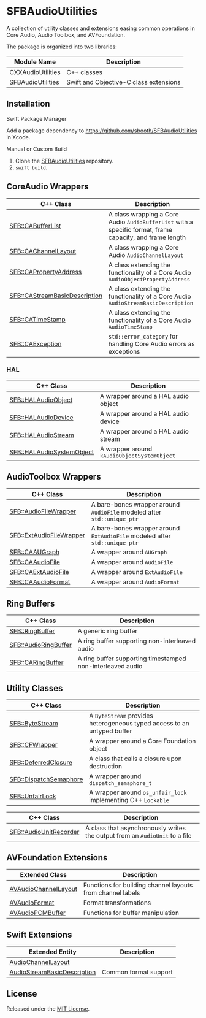 # SFBAudioUtilities

A collection of utility classes and extensions easing common operations in Core Audio, Audio Toolbox, and AVFoundation.

The package is organized into two libraries:

| Module Name | Description |
| --- | --- |
| CXXAudioUtilities | C++ classes |
| SFBAudioUtilities | Swift and Objective-C class extensions |

## Installation

Swift Package Manager

Add a package dependency to https://github.com/sbooth/SFBAudioUtilities in Xcode.

Manual or Custom Build

1. Clone the [SFBAudioUtilities](https://github.com/sbooth/SFBAudioUtilities) repository.
2. `swift build`.

## CoreAudio Wrappers

| C++ Class | Description |
| --- | --- |
| [SFB::CABufferList](SFBCABufferList.hpp) | A class wrapping a Core Audio `AudioBufferList` with a specific format, frame capacity, and frame length |
| [SFB::CAChannelLayout](SFBCAChannelLayout.hpp) | A class wrapping a Core Audio `AudioChannelLayout` |
| [SFB::CAPropertyAddress](SFBCAPropertyAddress.hpp) | A class extending the functionality of a Core Audio `AudioObjectPropertyAddress` |
| [SFB::CAStreamBasicDescription](SFBCAStreamBasicDescription.hpp) | A class extending the functionality of a Core Audio `AudioStreamBasicDescription` |
| [SFB::CATimeStamp](SFBCATimeStamp.hpp) | A class extending the functionality of a Core Audio `AudioTimeStamp` |
| [SFB::CAException](SFBCAException.hpp) | `std::error_category` for handling Core Audio errors as exceptions |

### HAL

| C++ Class | Description |
| --- | --- |
| [SFB::HALAudioObject](SFBHALAudioObject.hpp) | A wrapper around a HAL audio object |
| [SFB::HALAudioDevice](SFBHALAudioDevice.hpp) | A wrapper around a HAL audio device |
| [SFB::HALAudioStream](SFBHALAudioStream.hpp) | A wrapper around a HAL audio stream |
| [SFB::HALAudioSystemObject](SFBHALAudioSystemObject.hpp) | A wrapper around `kAudioObjectSystemObject` |

## AudioToolbox Wrappers

| C++ Class | Description |
| --- | --- |
| [SFB::AudioFileWrapper](SFBAudioFileWrapper.hpp) | A bare-bones wrapper around `AudioFile` modeled after `std::unique_ptr` |
| [SFB::ExtAudioFileWrapper](SFBExtAudioFileWrapper.hpp) | A bare-bones wrapper around `ExtAudioFile` modeled after `std::unique_ptr` |
| [SFB::CAAUGraph](SFBCAAUGraph.hpp) | A wrapper around `AUGraph` |
| [SFB::CAAudioFile](SFBCAAudioFile.hpp) | A wrapper around `AudioFile` |
| [SFB::CAExtAudioFile](SFBCAExtAudioFile.hpp) | A wrapper around `ExtAudioFile` |
| [SFB::CAAudioFormat](SFBCAAudioFormat.hpp) | A wrapper around `AudioFormat` |

## Ring Buffers

| C++ Class | Description |
| --- | --- |
| [SFB::RingBuffer](SFBRingBuffer.hpp) | A generic ring buffer |
| [SFB::AudioRingBuffer](SFBAudioRingBuffer.hpp) | A ring buffer supporting non-interleaved audio |
| [SFB::CARingBuffer](SFBCARingBuffer.hpp) | A ring buffer supporting timestamped non-interleaved audio |

## Utility Classes

| C++ Class | Description |
| --- | --- |
| [SFB::ByteStream](SFBByteStream.hpp) | A `ByteStream` provides heterogeneous typed access to an untyped buffer |
| [SFB::CFWrapper](SFBCFWrapper.hpp) | A wrapper around a Core Foundation object |
| [SFB::DeferredClosure](SFBDeferredClosure.hpp) | A class that calls a closure upon destruction |
| [SFB::DispatchSemaphore](SFBDispatchSemaphore.hpp) | A wrapper around `dispatch_semaphore_t` |
| [SFB::UnfairLock](SFBUnfairLock.hpp) | A wrapper around `os_unfair_lock` implementing C++ `Lockable` |

| C++ Class | Description |
| --- | --- |
| [SFB::AudioUnitRecorder](SFBAudioUnitRecorder.hpp) | A class that asynchronously writes the output from an `AudioUnit` to a file |

## AVFoundation Extensions

| Extended Class | Description |
| --- | --- |
| [AVAudioChannelLayout](AVAudioChannelLayout+SFBChannelLabels.h) | Functions for building channel layouts from channel labels |
| [AVAudioFormat](AVAudioFormat+SFBFormatTransformation.h) | Format transformations |
| [AVAudioPCMBuffer](AVAudioPCMBuffer+SFBBufferUtilities.h) | Functions for buffer manipulation |

## Swift Extensions

| Extended Entity | Description |
| --- | --- |
| [AudioChannelLayout](AudioChannelLayout+SFBExtensions.swift) | |
| [AudioStreamBasicDescription](AudioStreamBasicDescription+SFBExtensions.swift) | Common format support |

## License

Released under the [MIT License](https://github.com/sbooth/SFBAudioUtilities/blob/main/LICENSE.txt).
